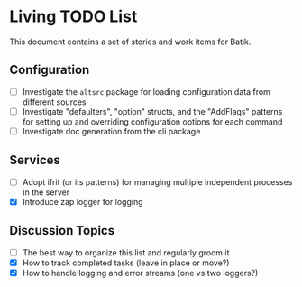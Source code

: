 # Living TODO List

This document contains a set of stories and work items for Batik.

## Configuration

- [ ] Investigate the `altsrc` package for loading configuration data from different sources
- [ ] Investigate "defaulters", "option" structs, and the "AddFlags" patterns for setting up and overriding configuration options for each command
- [ ] Investigate doc generation from the cli package

## Services

- [ ] Adopt ifrit (or its patterns) for managing multiple independent processes in the server
- [x] Introduce zap logger for logging

## Discussion Topics

- [ ] The best way to organize this list and regularly groom it
- [x] How to track completed tasks (leave in place or move?)
- [x] How to handle logging and error streams (one vs two loggers?)
